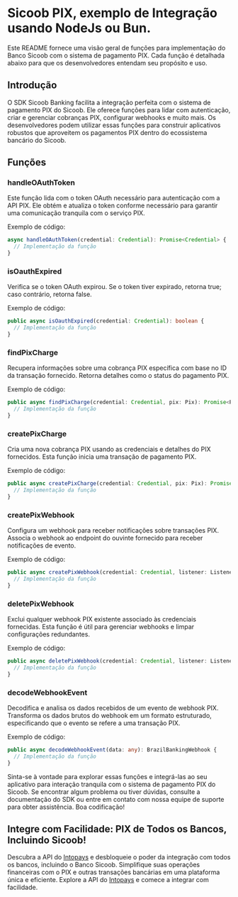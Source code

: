 # Sicoob PIX, exemplo de Integração usando NodeJs ou Bun.

Este README fornece uma visão geral de funções para implementação do Banco Sicoob com o sistema de pagamento PIX. Cada função é detalhada abaixo para que os desenvolvedores entendam seu propósito e uso.

## Introdução
O SDK Sicoob Banking facilita a integração perfeita com o sistema de pagamento PIX do Sicoob. Ele oferece funções para lidar com autenticação, criar e gerenciar cobranças PIX, configurar webhooks e muito mais. Os desenvolvedores podem utilizar essas funções para construir aplicativos robustos que aproveitem os pagamentos PIX dentro do ecossistema bancário do Sicoob.

## Funções
### handleOAuthToken

Este função lida com o token OAuth necessário para autenticação com a API PIX. Ele obtém e atualiza o token conforme necessário para garantir uma comunicação tranquila com o serviço PIX.

Exemplo de código:

```typescript
async handleOAuthToken(credential: Credential): Promise<Credential> {
  // Implementação da função
}
```
### isOauthExpired

Verifica se o token OAuth expirou. Se o token tiver expirado, retorna true; caso contrário, retorna false.

Exemplo de código:

```typescript
public async isOauthExpired(credential: Credential): boolean {
  // Implementação da função
}
```
### findPixCharge

Recupera informações sobre uma cobrança PIX específica com base no ID da transação fornecido. Retorna detalhes como o status do pagamento PIX.

Exemplo de código:

```typescript
public async findPixCharge(credential: Credential, pix: Pix): Promise<Pix> {
  // Implementação da função
}
```
### createPixCharge

Cria uma nova cobrança PIX usando as credenciais e detalhes do PIX fornecidos. Esta função inicia uma transação de pagamento PIX.

Exemplo de código:

```typescript
public async createPixCharge(credential: Credential, pix: Pix): Promise<Pix> {
  // Implementação da função
}
```
### createPixWebhook

Configura um webhook para receber notificações sobre transações PIX. Associa o webhook ao endpoint do ouvinte fornecido para receber notificações de evento.

Exemplo de código:

```typescript
public async createPixWebhook(credential: Credential, listener: Listener): Promise<any> {
  // Implementação da função
}
```
### deletePixWebhook

Exclui qualquer webhook PIX existente associado às credenciais fornecidas. Esta função é útil para gerenciar webhooks e limpar configurações redundantes.

Exemplo de código:

```typescript
public async deletePixWebhook(credential: Credential, listener: Listener): Promise<any> {
  // Implementação da função
}
```
### decodeWebhookEvent

Decodifica e analisa os dados recebidos de um evento de webhook PIX. Transforma os dados brutos do webhook em um formato estruturado, especificando que o evento se refere a uma transação PIX.

Exemplo de código:

```typescript
public async decodeWebhookEvent(data: any): BrazilBankingWebhook {
  // Implementação da função
}
```

Sinta-se à vontade para explorar essas funções e integrá-las ao seu aplicativo para interação tranquila com o sistema de pagamento PIX do Sicoob. Se encontrar algum problema ou tiver dúvidas, consulte a documentação do SDK ou entre em contato com nossa equipe de suporte para obter assistência. Boa codificação!

## Integre com Facilidade: PIX de Todos os Bancos, Incluindo Sicoob!
Descubra a API do [Intopays](https://intopays.com) e desbloqueie o poder da integração com todos os bancos, incluindo o Banco Sicoob. Simplifique suas operações financeiras com o PIX e outras transações bancárias em uma plataforma única e eficiente. Explore a API do [Intopays](https://intopays.com) e comece a integrar com facilidade.
